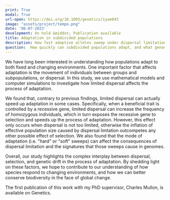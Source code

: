 ```yaml
---
print: True  
modal: True  
url-open: https://doi.org/10.1093/genetics/iyae043
image: "assets/project/tempo.png"
date: '06-07-2023'
development: On hold &middot; Publication available 
title: Adaptation in subdivided populations
description: How fast adaptive alleles sweep under dispersal limitation?
question:  How quickly can subdivided populations adapt, and what genomic signatures indicate this adaptation?
---
```


We have long been interested in understanding how populations adapt to both fixed and changing environments. 
One important factor that affects adaptation is the movement of individuals between groups and subpopulations, or dispersal. 
In this study, we use mathematical models and computer simulations to investigate how limited dispersal affects the process of adaptation.

We found that, contrary to previous findings, limited dispersal can actually speed up adaptation in some cases. 
Specifically, when a beneficial trait is controlled by a recessive gene, limited dispersal can increase the frequency of homozygous individuals, which in turn exposes the recessive gene to selection and speeds up the process of adaptation. 
However, this effect only occurs when dispersal is not too limited, otherwise the inflation of effective population size caused by dispersal limtation outcompetes any other possible effect of selection. 
We also found that the mode of adaptation (i.e. "hard" or "soft" sweeps) can affect the consequences of dispersal limitation and the signatures that those sweeps cause in genomes. 

Overall, our study highlights the complex interplay between dispersal, selection, and genetic drift in the process of adaptation. 
By shedding light on these factors, we hope to contribute to our understanding of how species respond to changing environments, and how we can better conserve biodiversity in the face of global change.

The first publication of this work with my PhD supervisor, Charles Mullon, is available on Genetics. 